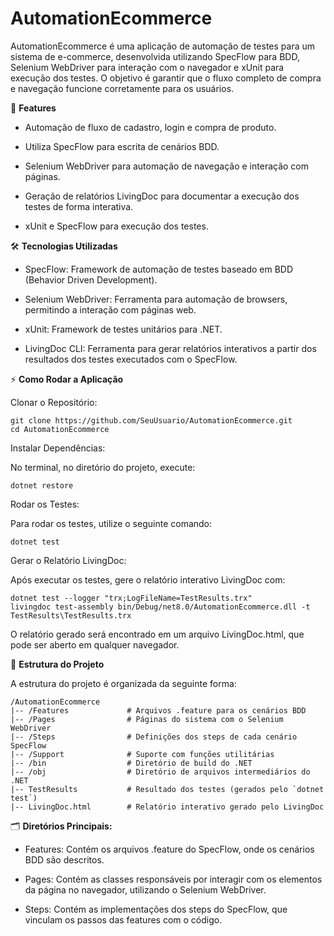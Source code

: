 # AutomationEcommerce

AutomationEcommerce é uma aplicação de automação de testes para um sistema de e-commerce, desenvolvida utilizando SpecFlow para BDD, Selenium WebDriver para interação com o navegador e xUnit para execução dos testes. O objetivo é garantir que o fluxo completo de compra e navegação funcione corretamente para os usuários.

🚀 **Features**

- Automação de fluxo de cadastro, login e compra de produto.

- Utiliza SpecFlow para escrita de cenários BDD.

- Selenium WebDriver para automação de navegação e interação com páginas.

- Geração de relatórios LivingDoc para documentar a execução dos testes de forma interativa.

- xUnit e SpecFlow para execução dos testes.

🛠 **Tecnologias Utilizadas**

- SpecFlow: Framework de automação de testes baseado em BDD (Behavior Driven Development).

- Selenium WebDriver: Ferramenta para automação de browsers, permitindo a interação com páginas web.

- xUnit: Framework de testes unitários para .NET.

- LivingDoc CLI: Ferramenta para gerar relatórios interativos a partir dos resultados dos testes executados com o SpecFlow.

⚡ **Como Rodar a Aplicação**

Clonar o Repositório:
```
git clone https://github.com/SeuUsuario/AutomationEcommerce.git
cd AutomationEcommerce
```


Instalar Dependências:

No terminal, no diretório do projeto, execute:
```
dotnet restore
```


Rodar os Testes:

Para rodar os testes, utilize o seguinte comando:
```
dotnet test
```

Gerar o Relatório LivingDoc:

Após executar os testes, gere o relatório interativo LivingDoc com:
```
dotnet test --logger "trx;LogFileName=TestResults.trx"
livingdoc test-assembly bin/Debug/net8.0/AutomationEcommerce.dll -t TestResults\TestResults.trx
```

O relatório gerado será encontrado em um arquivo LivingDoc.html, que pode ser aberto em qualquer navegador.

📝 **Estrutura do Projeto**

A estrutura do projeto é organizada da seguinte forma:

```
/AutomationEcommerce
|-- /Features             # Arquivos .feature para os cenários BDD
|-- /Pages                # Páginas do sistema com o Selenium WebDriver
|-- /Steps                # Definições dos steps de cada cenário SpecFlow
|-- /Support              # Suporte com funções utilitárias
|-- /bin                  # Diretório de build do .NET
|-- /obj                  # Diretório de arquivos intermediários do .NET
|-- TestResults           # Resultado dos testes (gerados pelo `dotnet test`)
|-- LivingDoc.html        # Relatório interativo gerado pelo LivingDoc
```
🗂 **Diretórios Principais:**

- Features: Contém os arquivos .feature do SpecFlow, onde os cenários BDD são descritos.

- Pages: Contém as classes responsáveis por interagir com os elementos da página no navegador, utilizando o Selenium WebDriver.

- Steps: Contém as implementações dos steps do SpecFlow, que vinculam os passos das features com o código.
